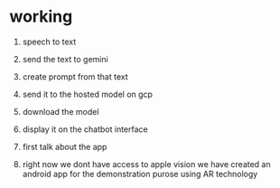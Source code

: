 
# working
1. speech to text 
2. send the text to gemini
3. create prompt from that text
4. send it to the hosted model on gcp
5. download the model
6. display it on the chatbot interface


1. first talk about the app
2. right now we dont have access to apple vision we have created an android app for the demonstration purose using AR technology